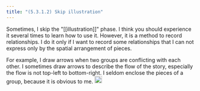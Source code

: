 ```yaml
---
title: "(5.3.1.2) Skip illustration"
---
```


Sometimes, I skip the "[[illustration]]" phase. I think you should experience it several times to learn how to use it. However, it is a method to record relationships. I do it only if I want to record some relationships that I can not express only by the spatial arrangement of pieces.

For example, I draw arrows when two groups are conflicting with each other. I sometimes draw arrows to describe the flow of the story, especially the flow is not top-left to bottom-right. I seldom enclose the pieces of a group, because it is obvious to me.
<img src='https://scrapbox.io/api/pages/nishio/en/icon' alt='en.icon' height="19.5"/>